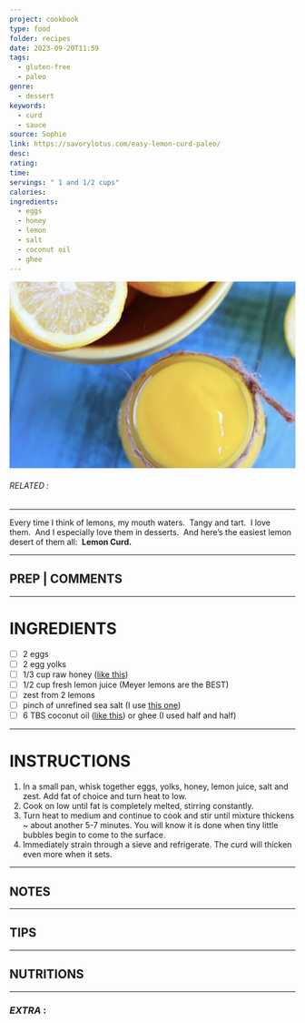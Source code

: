 ```yaml
---
project: cookbook
type: food
folder: recipes
date: 2023-09-20T11:59
tags:
  - gluten-free
  - paleo
genre:
  - dessert
keywords:
  - curd
  - sauce
source: Sophie
link: https://savorylotus.com/easy-lemon-curd-paleo/
desc: 
rating: 
time: 
servings: " 1 and 1/2 cups"
calories: 
ingredients:
  - eggs
  - honey
  - lemon
  - salt
  - coconut oil
  - ghee
---
```


![IMAGE](image_225.png)

###### *RELATED* : 
---
Every time I think of lemons, my mouth waters.  Tangy and tart.  I love them.  And I especially love them in desserts.  And here’s the easiest lemon desert of them all:  **Lemon Curd.**

---
## PREP | COMMENTS



---
# INGREDIENTS

- [ ] 2 eggs
- [ ] 2 egg yolks
- [ ] 1/3 cup raw honey ([like this](http://www.amazon.com/gp/product/B00014JNI0/ref=as_li_tl?ie=UTF8&camp=1789&creative=390957&creativeASIN=B00014JNI0&linkCode=as2&tag=thesavolotu-20&linkId=6SYEJV5VBP4DFGXB))
- [ ] 1/2 cup fresh lemon juice (Meyer lemons are the BEST)
- [ ] zest from 2 lemons
- [ ] pinch of unrefined sea salt (I use [this one](http://www.amazon.com/gp/product/B000EITYUU/ref=as_li_tl?ie=UTF8&camp=1789&creative=390957&creativeASIN=B000EITYUU&linkCode=as2&tag=thesavolotu-20&linkId=S5ZNLLEGBU6OBWLJ))
- [ ] 6 TBS coconut oil ([like this](http://www.amazon.com/gp/product/B000GAT6NG/ref=as_li_tl?ie=UTF8&camp=1789&creative=390957&creativeASIN=B000GAT6NG&linkCode=as2&tag=thesavolotu-20&linkId=MJXSYYEXDVJCRBAW)) or ghee (I used half and half)

---
# INSTRUCTIONS

1. In a small pan, whisk together eggs, yolks, honey, lemon juice, salt and zest. Add fat of choice and turn heat to low.
2. Cook on low until fat is completely melted, stirring constantly.
3. Turn heat to medium and continue to cook and stir until mixture thickens ~ about another 5-7 minutes. You will know it is done when tiny little bubbles begin to come to the surface.
4. Immediately strain through a sieve and refrigerate. The curd will thicken even more when it sets.

---
## NOTES



---
## TIPS



---
## NUTRITIONS



---
### *EXTRA* :



